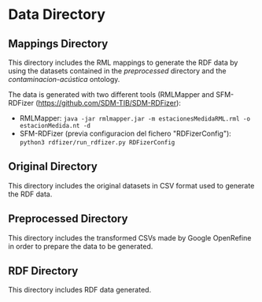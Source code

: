 # Data Directory

## Mappings Directory
This directory includes the RML mappings to generate the RDF data by using the datasets contained in the *preprocessed* directory and the *contaminacion-acústica* ontology.

The data is generated with two different tools (RMLMapper and SFM-RDFizer (https://github.com/SDM-TIB/SDM-RDFizer):
- RMLMapper: `java -jar rmlmapper.jar -m estacionesMedidaRML.rml -o estacionMedida.nt -d`
- SFM-RDFizer (previa configuracion del fichero "RDFizerConfig"): `python3 rdfizer/run_rdfizer.py RDFizerConfig`

## Original Directory
This directory includes the original datasets in CSV format used to generate the RDF data.

## Preprocessed Directory
This directory includes the transformed CSVs made by Google OpenRefine in order to prepare the data to be generated.

## RDF Directory
This directory includes RDF data generated.
